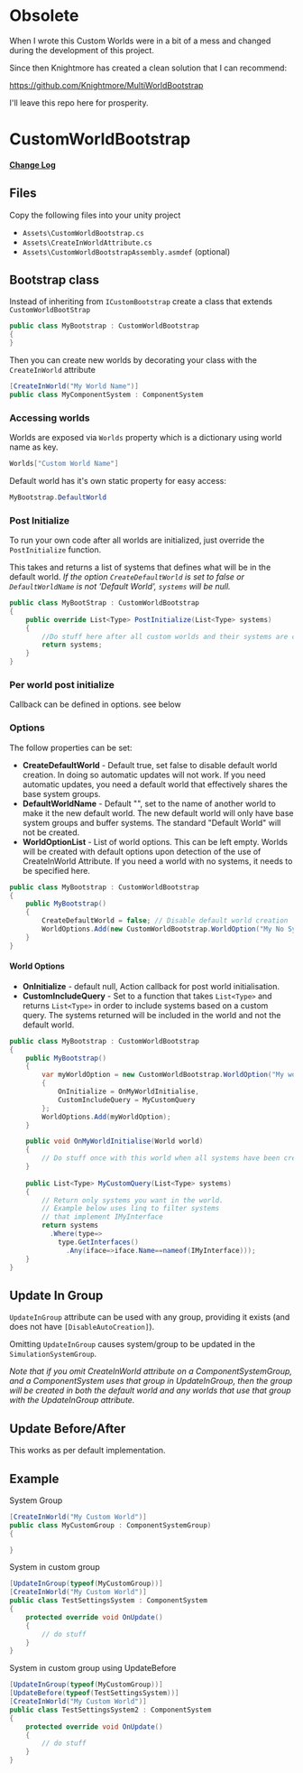 # Obsolete
When I wrote this Custom Worlds were in a bit of a mess and changed during the development of this project.

Since then Knightmore has created a clean solution that I can recommend:

https://github.com/Knightmore/MultiWorldBootstrap

I'll leave this repo here for prosperity.


# CustomWorldBootstrap

#### [Change Log](ChangeLog.md)

## Files
Copy the following files into your unity project

* `Assets\CustomWorldBootstrap.cs`
* `Assets\CreateInWorldAttribute.cs`
* `Assets\CustomWorldBootstrapAssembly.asmdef` (optional)

## Bootstrap class
Instead of inheriting from `ICustomBootstrap` create a class that extends `CustomWorldBootStrap`

```csharp
public class MyBootstrap : CustomWorldBootstrap
{
}
```
Then you can create new worlds by decorating your class with the `CreateInWorld` attribute

```csharp
[CreateInWorld("My World Name")]
public class MyComponentSystem : ComponentSystem
```

### Accessing worlds
Worlds are exposed via `Worlds` property which is a dictionary using world name as key.

```csharp
Worlds["Custom World Name"]
```
Default world has it's own static property for easy access:

```csharp
MyBootstrap.DefaultWorld
```

### Post Initialize
To run your own code after all worlds are initialized, just override the `PostInitialize` function.

This takes and returns a list of systems that defines what will be in the default world.
*If the option `CreateDefaultWorld` is set to false or `DefaultWorldName` is not 'Default World', `systems` will be null.*

```csharp
public class MyBootStrap : CustomWorldBootstrap
{
    public override List<Type> PostInitialize(List<Type> systems) 
    {
        //Do stuff here after all custom worlds and their systems are created
        return systems;
    }
}
```

### Per world post initialize
Callback can be defined in options. see below

### Options
The follow properties can be set:

* **CreateDefaultWorld** - Default true, set false to disable default world creation. In doing so automatic updates will not work. If you need automatic updates, you need a default world that effectively shares the base system groups.
* **DefaultWorldName** - Default "", set to the name of another world to make it the new default world. The new default world will only have base system groups and buffer systems. The standard "Default World" will not be created. 
* **WorldOptionList** - List of world options. This can be left empty. Worlds will be created with default options upon detection of the use of CreateInWorld Attribute. If you need a world with no systems, it needs to be specified here.


```csharp
public class MyBootstrap : CustomWorldBootstrap
{
    public MyBootstrap()
    {
        CreateDefaultWorld = false; // Disable default world creation
        WorldOptions.Add(new CustomWorldBootstrap.WorldOption("My No System World"));
    }
}
```

#### World Options

* **OnInitialize** - default null, Action<World> callback for post world initialisation.
* **CustomIncludeQuery** - Set to a function that takes `List<Type>` and returns `List<Type>` in order to include systems based on a custom query. The systems returned will be included in the world and not the default world. 
```csharp
public class MyBootstrap : CustomWorldBootstrap
{
    public MyBootstrap()
    {
        var myWorldOption = new CustomWorldBootstrap.WorldOption("My world with initialise callback")
        {
            OnInitialize = OnMyWorldInitialise,
            CustomIncludeQuery = MyCustomQuery
        };
        WorldOptions.Add(myWorldOption);
    }

    public void OnMyWorldInitialise(World world)
    {
        // Do stuff once with this world when all systems have been created.
    }
    
    public List<Type> MyCustomQuery(List<Type> systems)
    {
        // Return only systems you want in the world.
        // Example below uses linq to filter systems 
        // that implement IMyInterface
        return systems
          .Where(type=>
            type.GetInterfaces()
              .Any(iface=>iface.Name==nameof(IMyInterface)));
    }
}

```


## Update In Group
`UpdateInGroup` attribute can be used with any group, providing it exists (and does not have `[DisableAutoCreation]`). 

Omitting `UpdateInGroup` causes system/group to be updated in the `SimulationSystemGroup`. 

*Note that if you omit CreateInWorld attribute on a ComponentSystemGroup, and a ComponentSystem uses that group in UpdateInGroup, then the group will be created in both the default world and any worlds that use that group with the UpdateInGroup attribute.*

## Update Before/After
This works as per default implementation.

## Example

System Group

```csharp
[CreateInWorld("My Custom World")]
public class MyCustomGroup : ComponentSystemGroup)
{

}
```

System in custom group
```csharp
[UpdateInGroup(typeof(MyCustomGroup))]
[CreateInWorld("My Custom World")]
public class TestSettingsSystem : ComponentSystem
{
    protected override void OnUpdate()
    {
        // do stuff
    }
}
```

System in custom group using UpdateBefore
```csharp
[UpdateInGroup(typeof(MyCustomGroup))]
[UpdateBefore(typeof(TestSettingsSystem))]
[CreateInWorld("My Custom World")]
public class TestSettingsSystem2 : ComponentSystem
{
    protected override void OnUpdate()
    {
        // do stuff
    }
}

```

